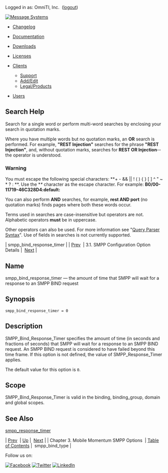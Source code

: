 Logged in as: OmniTI, Inc.  ([logout](https://support.messagesystems.com/logout.php))

[![Message Systems](https://support.messagesystems.com/images/ms-white205.png)](https://support.messagesystems.com/start.php) 

*   [Changelog](https://support.messagesystems.com/start.php?show=changelog)
*   [Documentation](https://support.messagesystems.com/docs/)
*   [Downloads](https://support.messagesystems.com/start.php)

*   [Licenses](https://support.messagesystems.com/license_summary.php)
*   <a href="">Clients</a>
    *   [Support](https://support.messagesystems.com/cs.php)
    *   [Add/Edit](https://support.messagesystems.com/edit_client.php)
    *   [Legal/Products](https://support.messagesystems.com/edit_products.php)
*   [Users](https://support.messagesystems.com/edit_customer.php)

## Search Help

Search for a single word or perform multi-word searches by enclosing your search in quotation marks.

Where you have multiple words but no quotation marks, an **OR** search is performed. For example, **"REST Injection"** searches for the phrase **"REST Injection"**, and, without quotation marks, searches for **REST OR Injection**--the operator is understood.

### Warning

You must escape the following special characters: **+ - && || ! ( ) { } [ ] ^ " ~ * ? : \**. Use the **\** character as the escape character. For example: **B0/00-11719-46C328D4\:default\:**

You can also perform **AND** searches, for example, **rest AND port** (no quotation marks) finds pages where both these words occur.

Terms used in searches are case-insensitive but operators are not. Alphabetic operators **must** be in uppercase.

Other operators can also be used. For more information see "[Query Parser Syntax](https://lucene.apache.org/core/old_versioned_docs/versions/3_0_0/queryparsersyntax.html)". Use of fields in searches is not currently supported.

| smpp_bind_response_timer |
| [Prev](mobility.smpp.options.php)  | 3.1. SMPP Configuration Option Details |  [Next](mobility.conf.smpp_bind_type.php) |

<a name="mobility.conf.smpp_bind_response_timer"></a>
## Name

smpp_bind_response_timer — the amount of time that SMPP will wait for a response to an SMPP BIND request

## Synopsis

`smpp_bind_response_timer = 0`

<a name="idp293872"></a>
## Description

SMPP_Bind_Response_Timer specifies the amount of time (in seconds and fractions of seconds) that SMPP will wait for a response to an SMPP BIND request. An SMPP BIND request is considered to have failed beyond this time frame. If this option is not defined, the value of SMPP_Response_Timer applies.

The default value for this option is `0`.

<a name="idp296928"></a>
## Scope

SMPP_Bind_Response_Timer is valid in the binding, binding_group, domain and global scopes.

<a name="idp298816"></a>
## See Also

[smpp_response_timer](mobility.conf.smpp_response_timer.php "smpp_response_timer")

| [Prev](mobility.smpp.options.php)  | [Up](mobility.smpp.options.php#mobility.conf) |  [Next](mobility.conf.smpp_bind_type.php) |
| Chapter 3. Mobile Momentum SMPP Options  | [Table of Contents](index.php) |  smpp_bind_type |

Follow us on:

[![Facebook](https://support.messagesystems.com/images/icon-facebook.png)](http://www.facebook.com/messagesystems) [![Twitter](https://support.messagesystems.com/images/icon-twitter.png)](http://twitter.com/#!/MessageSystems) [![LinkedIn](https://support.messagesystems.com/images/icon-linkedin.png)](http://www.linkedin.com/company/message-systems)